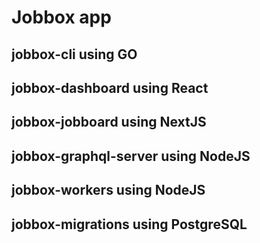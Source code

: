 # Jobbox app

## jobbox-cli using GO

## jobbox-dashboard using React

## jobbox-jobboard using NextJS

## jobbox-graphql-server using NodeJS

## jobbox-workers using NodeJS

## jobbox-migrations using PostgreSQL

